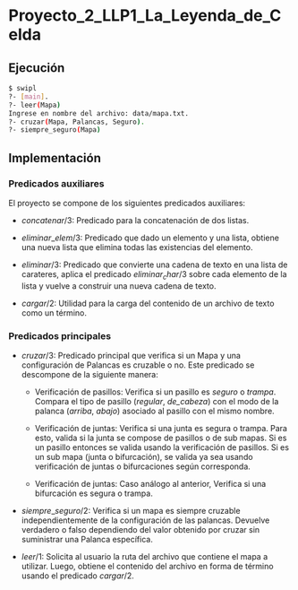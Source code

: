 # Proyecto_2_LLP1_La_Leyenda_de_Celda

## Ejecución

```bash
$ swipl
?- [main].
?- leer(Mapa)
Ingrese en nombre del archivo: data/mapa.txt.
?- cruzar(Mapa, Palancas, Seguro).
?- siempre_seguro(Mapa)
```

## Implementación

### Predicados auxiliares
El proyecto se compone de los siguientes predicados auxiliares:

* $concatenar/3$: Predicado para la concatenación de dos listas.

* $eliminar\_elem/3$: Predicado que dado un elemento y una lista, obtiene una 
nueva lista que elimina todas las existencias del elemento.

* $eliminar/3$: Predicado que convierte una cadena de texto en una lista de 
carateres, aplica el predicado $eliminar_char/3$ sobre cada elemento de la lista
y vuelve a construir una nueva cadena de texto.

* $cargar/2$: Utilidad para la carga del contenido de un archivo de texto como 
un término.


### Predicados principales
 
* $cruzar/3$: Predicado principal que verifica si un Mapa y una configuración de
Palancas es cruzable o no. Este predicado se descompone de la siguiente manera:
    
    * Verificación de pasillos: Verifica si un pasillo es _seguro_ o _trampa_. 
    Compara el tipo de pasillo (_regular_, _de_cabeza_) con el modo de la 
    palanca (_arriba_, _abajo_) asociado al pasillo con el mismo nombre.

    * Verificación de juntas: Verifica si una junta es segura o trampa. Para 
    esto, valida si la junta se compose de pasillos o de sub mapas. Si es un
    pasillo entonces se valida usando la verificación de pasillos. Si es un
    sub mapa (junta o bifurcación), se valida ya sea usando verificación de 
    juntas o bifurcaciones según corresponda.

    * Verificación de juntas: Caso análogo al anterior, Verifica si una
    bifurcación es segura o trampa. 

* $siempre\_seguro/2$: Verifica si un mapa es siempre cruzable 
independientemente de la configuración de las palancas. Devuelve verdadero o
falso dependiendo del valor obtenido por cruzar sin suministrar una Palanca
específica.

* $leer/1$: Solicita al usuario la ruta del archivo que contiene el mapa a 
utilizar. Luego, obtiene el contenido del archivo en forma de término usando el
predicado $cargar/2$.
